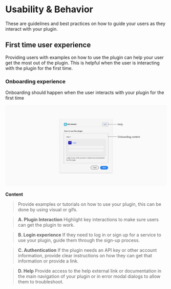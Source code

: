# **Usability & Behavior**

These are guidelines and best practices on how to guide your users as they interact with your plugin.

## First time user experience

Providing users with examples on how to use the plugin can help your user get the most out of the plugin. This is helpful when the user is interacting with the plugin for the first time.


### Onboarding experience
Onboarding should happen when the user interacts with your plugin for the first time

![A plugin onboarding example](../ux_images/Onboarding_BP.png)

**Content**
> Provide examples or tutorials on how to use your plugin, this can be done by using visual or gifs.

> **A. Plugin Interaction**
Highlight key interactions to make sure users can get the plugin to work.

> **B. Login experience**
If they need to log in or sign up for a service to use your plugin, guide them through the sign-up process.

> **C. Authentication**
If the plugin needs an API key or other account information, provide clear instructions on how they can get that information or provide a link.

> **D. Help**
Provide access to the help external link or documentation in the main navigation of your plugin or in error modal dialogs to allow them to troubleshoot.
